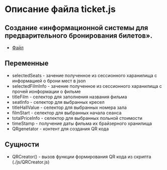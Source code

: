 # Описание файла ticket.js

## Создание «информационной системы для предварительного бронирования билетов».

- [Файл](../js/ticket.js)

## Переменные

- selectedSeats - зачение полученное из сессионного харанилища с информацией о брони мест в  json
- selectedFilmInfo - зачение полученное из сессионного харанилища с прочей ионформации о фильме 
- titleFilm - селектор для заполнения названия фильма
- seatInfo - селектор для выбранных кресел
- titleHallValue - селектор для выбранных номера зала
- filmStart - селектор для выбранных начала сеанса
- totalPriceInfo - селектор для выбранных польной стоимости
- timeStamp - получение даты фильма их брайзерного хранилища 
- QRgenetator - контент для создания QR кода 

## Сущности

- QRCreator() - вызов функции формирования QR кода из скрипта (./js/QRCreator.js)
